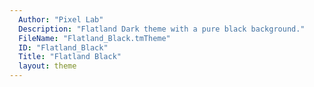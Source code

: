 ```yaml
---
  Author: "Pixel Lab"
  Description: "Flatland Dark theme with a pure black background."
  FileName: "Flatland_Black.tmTheme"
  ID: "Flatland_Black"
  Title: "Flatland Black"
  layout: theme
---
```

  